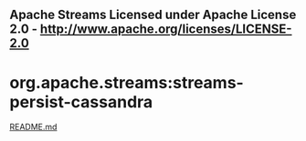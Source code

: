 Apache Streams
Licensed under Apache License 2.0 - http://www.apache.org/licenses/LICENSE-2.0
--------------------------------------------------------------------------------

org.apache.streams:streams-persist-cassandra
===========================================

[README.md](src/site/markdown/index.md "README")